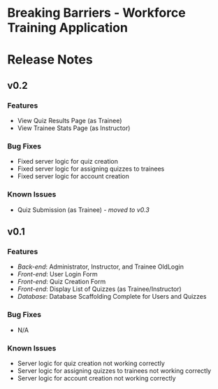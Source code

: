 # Breaking Barriers - Workforce Training Application

# Release Notes

## v0.2
### Features
* View Quiz Results Page (as Trainee)
* View Trainee Stats Page (as Instructor)

### Bug Fixes
* Fixed server logic for quiz creation
* Fixed server logic for assigning quizzes to trainees
* Fixed server logic for account creation

### Known Issues
* Quiz Submission (as Trainee) - *moved to v0.3*

## v0.1
### Features
* *Back-end*: Administrator, Instructor, and Trainee OldLogin
* *Front-end*: User Login Form
* *Front-end*: Quiz Creation Form
* *Front-end*: Display List of Quizzes (as Trainee/Instructor)
* *Database*: Database Scaffolding Complete for Users and Quizzes
### Bug Fixes
* N/A
### Known Issues
* Server logic for quiz creation not working correctly
* Server logic for assigning quizzes to trainees not working correctly
* Server logic for account creation not working correctly